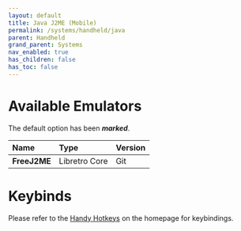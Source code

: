 ```yaml
---
layout: default
title: Java J2ME (Mobile)
permalink: /systems/handheld/java
parent: Handheld
grand_parent: Systems
nav_enabled: true
has_children: false
has_toc: false
---
```


# Available Emulators

The default option has been ***marked***.

| Name                   | Type             | Version           |
|:-----------------------|:-----------------|:------------------|
| **FreeJ2ME**           | Libretro Core    | Git               |


# Keybinds 

Please refer to the [Handy Hotkeys](/#handy-hotkeys) on the homepage for keybindings.